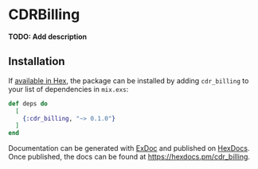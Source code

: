 # CDRBilling

**TODO: Add description**

## Installation

If [available in Hex](https://hex.pm/docs/publish), the package can be installed
by adding `cdr_billing` to your list of dependencies in `mix.exs`:

```elixir
def deps do
  [
    {:cdr_billing, "~> 0.1.0"}
  ]
end
```

Documentation can be generated with [ExDoc](https://github.com/elixir-lang/ex_doc)
and published on [HexDocs](https://hexdocs.pm). Once published, the docs can
be found at <https://hexdocs.pm/cdr_billing>.

